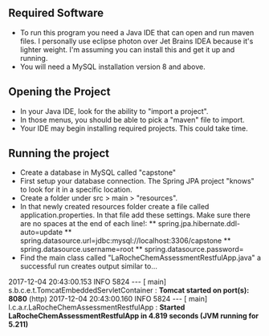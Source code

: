 ## Required Software
* To run this program you need a Java IDE that can open and run maven files. I personally use eclipse photon over Jet Brains IDEA because it's lighter weight. I'm assuming you can install this and get it up and running. 
* You will need a MySQL installation version 8 and above.

## Opening the Project
* In your Java IDE, look for the ability to "import a project".
* In those menus, you should be able to pick a "maven" file to import.
* Your IDE may begin installing required projects. This could take time.

## Running the project
* Create a database in MySQL called "capstone"
* First setup your database connection. The Spring JPA project "knows" to look for it in a specific location.
* Create a folder under src > main > "resources".
* In that newly created resources folder create a file called application.properties. In that file add these settings. Make sure there are no spaces at the end of each line!:
** spring.jpa.hibernate.ddl-auto=update
** spring.datasource.url=jdbc:mysql://localhost:3306/capstone
** spring.datasource.username=root
** spring.datasource.password=
* Find the main class called "LaRocheChemAssessmentRestfulApp.java" a successful run creates output similar to...

 2017-12-04 20:43:00.153  INFO 5824 --- [           main] s.b.c.e.t.TomcatEmbeddedServletContainer : __Tomcat started on port(s): 8080__ (http)
 2017-12-04 20:43:00.160  INFO 5824 --- [           main] l.c.a.r.LaRocheChemAssessmentRestfulApp  : __Started LaRocheChemAssessmentRestfulApp in 4.819 seconds (JVM running for 5.211)__
 